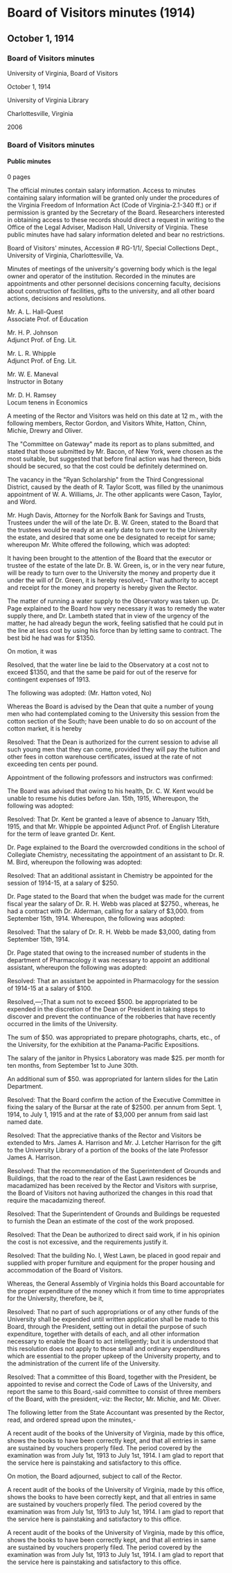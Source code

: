 <!-- altadded -->
<!-- altadded -->

<!-- llmmeta -->

<script type="application/ld+json">
{
"@context": "http://schema.org",
"@type": "BoardMinutes",
"name": "Board Minutes",
"startDate": "1914-10-01T12:00:00",
"endDate": "1914-10-01T12:00:00",
"location": {
"@type": "Place",
"name": "University of Virginia Library",
"address": {
"@type": "PostalAddress",
"addressLocality": "Charlottesville",
"addressRegion": "Virginia"
}
},
"organizer": {
"@type": "Organization",
"name": "University of Virginia, Board of Visitors"
},
"keywords": "Board of Visitors, University of Virginia, meeting minutes",
"description": "Minutes of the Board of Visitors meeting held on October 1, 1914, at the University of Virginia, discussing various university matters including appointments, budget, and infrastructure.",
"attendee": \[
{
"@type": "Person",
"name": "Rector Gordon"
},
{
"@type": "Person",
"name": "Visitor White"
},
{
"@type": "Person",
"name": "Visitor Hatton"
},
{
"@type": "Person",
"name": "Visitor Chinn"
},
{
"@type": "Person",
"name": "Visitor Michie"
},
{
"@type": "Person",
"name": "Visitor Drewry"
},
{
"@type": "Person",
"name": "Visitor Oliver"
},
{
"@type": "Person",
"name": "Mr. A. L. Hall-Quest"
},
{
"@type": "Person",
"name": "Mr. H. P. Johnson"
},
{
"@type": "Person",
"name": "Mr. L. R. Whipple"
},
{
"@type": "Person",
"name": "Mr. W. E. Maneval"
},
{
"@type": "Person",
"name": "Mr. D. H. Ramsey"
}
],
"about": \[
{
"@type": "Thing",
"name": "Committee on Gateway",
"description": "Reported plans submitted for consideration."
},
{
"@type": "Thing",
"name": "Ryan Scholarship Vacancy",
"description": "Vacancy filled by unanimous appointment of W. A. Williams, Jr."
},
{
"@type": "Thing",
"name": "Water Supply to Observatory",
"description": "Authorized the laying of a water line to the Observatory."
}
]
}

</script>

<!-- llmformatted -->

# Board of Visitors minutes (1914)

## October 1, 1914

### Board of Visitors minutes

University of Virginia, Board of Visitors

October 1, 1914

University of Virginia Library

Charlottesville, Virginia

2006

### Board of Visitors minutes

#### Public minutes

0 pages

The official minutes contain salary information. Access to minutes containing salary information will be granted only under the procedures of the Virginia Freedom of Information Act (Code of Virginia-2.1-340 ff.) or if permission is granted by the Secretary of the Board. Researchers interested in obtaining access to these records should direct a request in writing to the Office of the Legal Adviser, Madison Hall, University of Virginia. These public minutes have had salary information deleted and bear no restrictions.

Board of Visitors' minutes, Accession # RG-1/1/, Special Collections Dept., University of Virginia, Charlottesville, Va.

Minutes of meetings of the university's governing body which is the legal owner and operator of the institution. Recorded in the minutes are appointments and other personnel decisions concerning faculty, decisions about construction of facilities, gifts to the university, and all other board actions, decisions and resolutions.

Mr. A. L. Hall-Quest\
Associate Prof. of Education

Mr. H. P. Johnson\
Adjunct Prof. of Eng. Lit.

Mr. L. R. Whipple\
Adjunct Prof. of Eng. Lit.

Mr. W. E. Maneval\
Instructor in Botany

Mr. D. H. Ramsey\
Locum tenens in Economics

A meeting of the Rector and Visitors was held on this date at 12 m., with the following members, Rector Gordon, and Visitors White, Hatton, Chinn, Michie, Drewry and Oliver.

The "Committee on Gateway" made its report as to plans submitted, and stated that those submitted by Mr. Bacon, of New York, were chosen as the most suitable, but suggested that before final action was had thereon, bids should be secured, so that the cost could be definitely determined on.

The vacancy in the "Ryan Scholarship" from the Third Congressional District, caused by the death of R. Taylor Scott, was filled by the unanimous appointment of W. A. Williams, Jr. The other applicants were Cason, Taylor, and Word.

Mr. Hugh Davis, Attorney for the Norfolk Bank for Savings and Trusts, Trustees under the will of the late Dr. B. W. Green, stated to the Board that the trustees would be ready at an early date to turn over to the University the estate, and desired that some one be designated to receipt for same; whereupon Mr. White offered the following, which was adopted:

It having been brought to the attention of the Board that the executor or trustee of the estate of the late Dr. B. W. Green, is, or in the very near future, will be ready to turn over to the University the money and property due it under the will of Dr. Green, it is hereby resolved,- That authority to accept and receipt for the money and property is hereby given the Rector.

The matter of running a water supply to the Observatory was taken up. Dr. Page explained to the Board how very necessary it was to remedy the water supply there, and Dr. Lambeth stated that in view of the urgency of the matter, he had already begun the work, feeling satisfied that he could put in the line at less cost by using his force than by letting same to contract. The best bid he had was for $1350.

On motion, it was

Resolved, that the water line be laid to the Observatory at a cost not to exceed $1350, and that the same be paid for out of the reserve for contingent expenses of 1913.

The following was adopted: (Mr. Hatton voted, No)

Whereas the Board is advised by the Dean that quite a number of young men who had contemplated coming to the University this session from the cotton section of the South; have been unable to do so on account of the cotton market, it is hereby

Resolved: That the Dean is authorized for the current session to advise all such young men that they can come, provided they will pay the tuition and other fees in cotton warehouse certificates, issued at the rate of not exceeding ten cents per pound.

Appointment of the following professors and instructors was confirmed:

The Board was advised that owing to his health, Dr. C. W. Kent would be unable to resume his duties before Jan. 15th, 1915, Whereupon, the following was adopted:

Resolved: That Dr. Kent be granted a leave of absence to January 15th, 1915, and that Mr. Whipple be appointed Adjunct Prof. of English Literature for the term of leave granted Dr. Kent.

Dr. Page explained to the Board the overcrowded conditions in the school of Collegiate Chemistry, necessitating the appointment of an assistant to Dr. R. M. Bird, whereupon the following was adopted:

Resolved: That an additional assistant in Chemistry be appointed for the session of 1914-15, at a salary of $250.

Dr. Page stated to the Board that when the budget was made for the current fiscal year the salary of Dr. R. H. Webb was placed at $2750., whereas, he had a contract with Dr. Alderman, calling for a salary of $3,000. from September 15th, 1914. Whereupon, the following was adopted:

Resolved: That the salary of Dr. R. H. Webb be made $3,000, dating from September 15th, 1914.

Dr. Page stated that owing to the increased number of students in the department of Pharmacology it was necessary to appoint an additional assistant, whereupon the following was adopted:

Resolved: That an assistant be appointed in Pharmacology for the session of 1914-15 at a salary of $100.

Resolved,—;That a sum not to exceed $500. be appropriated to be expended in the discretion of the Dean or President in taking steps to discover and prevent the continuance of the robberies that have recently occurred in the limits of the University.

The sum of $50. was appropriated to prepare photographs, charts, etc., of the University, for the exhibition at the Panama-Pacific Expositions.

The salary of the janitor in Physics Laboratory was made $25. per month for ten months, from September 1st to June 30th.

An additional sum of $50. was appropriated for lantern slides for the Latin Department.

Resolved: That the Board confirm the action of the Executive Committee in fixing the salary of the Bursar at the rate of $2500. per annum from Sept. 1, 1914, to July 1, 1915 and at the rate of $3,000 per annum from said last named date.

Resolved: That the appreciative thanks of the Rector and Visitors be extended to Mrs. James A. Harrison and Mr. J. Letcher Harrison for the gift to the University Library of a portion of the books of the late Professor James A. Harrison.

Resolved: That the recommendation of the Superintendent of Grounds and Buildings, that the road to the rear of the East Lawn residences be macadamized has been received by the Rector and Visitors with surprise, the Board of Visitors not having authorized the changes in this road that require the macadamizing thereof.

Resolved: That the Superintendent of Grounds and Buildings be requested to furnish the Dean an estimate of the cost of the work proposed.

Resolved: That the Dean be authorized to direct said work, if in his opinion the cost is not excessive, and the requirements justify it.

Resolved: That the building No. I, West Lawn, be placed in good repair and supplied with proper furniture and equipment for the proper housing and accommodation of the Board of Visitors.

Whereas, the General Assembly of Virginia holds this Board accountable for the proper expenditure of the money which it from time to time appropriates for the University, therefore, be it,

Resolved: That no part of such appropriations or of any other funds of the University shall be expended until written application shall be made to this Board, through the President, setting out in detail the purpose of such expenditure, together with details of each, and all other information necessary to enable the Board to act intelligently; but it is understood that this resolution does not apply to those small and ordinary expenditures which are essential to the proper upkeep of the University property, and to the administration of the current life of the University.

Resolved: That a committee of this Board, together with the President, be appointed to revise and correct the Code of Laws of the University, and report the same to this Board,-said committee to consist of three members of the Board, with the president,-viz: the Rector, Mr. Michie, and Mr. Oliver.

The following letter from the State Accountant was presented by the Rector, read, and ordered spread upon the minutes,-

A recent audit of the books of the University of Virginia, made by this office, shows the books to have been correctly kept, and that all entries in same are sustained by vouchers properly filed. The period covered by the examination was from July 1st, 1913 to July 1st, 1914. I am glad to report that the service here is painstaking and satisfactory to this office.

On motion, the Board adjourned, subject to call of the Rector.

A recent audit of the books of the University of Virginia, made by this office, shows the books to have been correctly kept, and that all entries in same are sustained by vouchers properly filed. The period covered by the examination was from July 1st, 1913 to July 1st, 1914. I am glad to report that the service here is painstaking and satisfactory to this office.

A recent audit of the books of the University of Virginia, made by this office, shows the books to have been correctly kept, and that all entries in same are sustained by vouchers properly filed. The period covered by the examination was from July 1st, 1913 to July 1st, 1914. I am glad to report that the service here is painstaking and satisfactory to this office.
